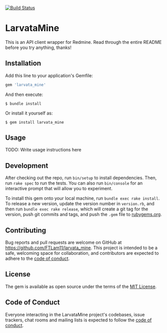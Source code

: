 [![Build
Status](https://api.travis-ci.com/FTLam11/larvata_mine.svg?branch=master)](https://travis-ci.org/FTLam11/larvata_mine)

# LarvataMine

This is an API client wrapper for Redmine. Read through the entire
README before you try anything, thanks!

## Installation

Add this line to your application's Gemfile:

```ruby
gem 'larvata_mine'
```

And then execute:

    $ bundle install

Or install it yourself as:

    $ gem install larvata_mine

## Usage

TODO: Write usage instructions here

## Development

After checking out the repo, run `bin/setup` to install dependencies. Then, run `rake spec` to run the tests. You can also run `bin/console` for an interactive prompt that will allow you to experiment.

To install this gem onto your local machine, run `bundle exec rake install`. To release a new version, update the version number in `version.rb`, and then run `bundle exec rake release`, which will create a git tag for the version, push git commits and tags, and push the `.gem` file to [rubygems.org](https://rubygems.org).

## Contributing

Bug reports and pull requests are welcome on GitHub at https://github.com/FTLam11/larvata_mine. This project is intended to be a safe, welcoming space for collaboration, and contributors are expected to adhere to the [code of conduct](https://github.com/FTLam11/larvata_mine/blob/master/CODE_OF_CONDUCT.md).

## License

The gem is available as open source under the terms of the [MIT License](https://opensource.org/licenses/MIT).

## Code of Conduct

Everyone interacting in the LarvataMine project's codebases, issue trackers, chat rooms and mailing lists is expected to follow the [code of conduct](https://github.com/FTLam11/larvata_mine/blob/master/CODE_OF_CONDUCT.md).
